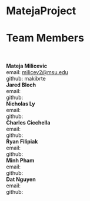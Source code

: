 # MatejaProject

# Team Members
<br />

**Mateja Milicevic**
<br />
email: milicev2@msu.edu
<br />
github: makibrte
<br />
**Jared Bloch**
 <br />
email:
 <br />
github:
 <br />
**Nicholas Ly**
 <br />
email:
 <br />
github:
 <br />
**Charles Cicchella**
 <br />
email:
 <br />
github:
 <br />
**Ryan Filipiak**
 <br />
email:
 <br />
github:
 <br />
**Minh Pham**
 <br />
email:
 <br />
github:
 <br />
**Dat Nguyen**
 <br />
email:
 <br />
github:

